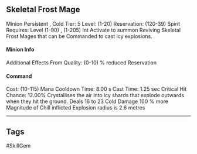 ## Skeletal Frost Mage
Minion
Persistent , Cold
Tier: 5
Level: (1-20)
Reservation: (120-39) Spirit
Requires: Level (1-90) , (1-205) Int
Activate to summon Reviving Skeletal Frost Mages that can be Commanded to cast icy explosions.
#### Minion Info
Additional Effects From Quality:
(0-10) % reduced Reservation
#### Command
Cost: (10-115) Mana
Cooldown Time: 8.00 s
Cast Time: 1.25 sec
Critical Hit Chance: 12.00%
Crystallises the air into icy shards that explode outwards when they hit the ground.
Deals 16 to 23 Cold Damage
100 % more Magnitude of Chill inflicted
Explosion radius is 2.6 metres

---
## Tags
#SkillGem

